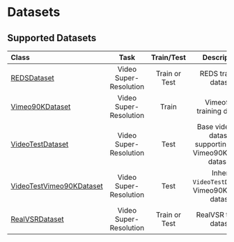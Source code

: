 # Datasets


## Supported Datasets

| Class         | Task   |Train/Test | Description       |
| :------------- | :----------:| :----------:    | :----------:   |
| [REDSDataset](../basicsr/data/reds_recurrent_dataset.py) | Video Super-Resolution | Train or Test|REDS training dataset |
| [Vimeo90KDataset](../basicsr/data/vimeo90k_dataset.py) | Video Super-Resolution |Train| Vimeo90K training dataset|
| [VideoTestDataset](../basicsr/data/video_test_dataset.py) | Video Super-Resolution | Test|Base video test dataset, supporting Vid4, Vimeo90K testing datasets|
| [VideoTestVimeo90KDataset](../basicsr/data/video_test_dataset.py) | Video Super-Resolution |Test| Inherit `VideoTestDataset`, Vimeo90K testing dataset|
| [RealVSRDataset](../basicsr/data/real_recurrent_dataset.py) | Video Super-Resolution |Train or Test| RealVSR testing dataset|